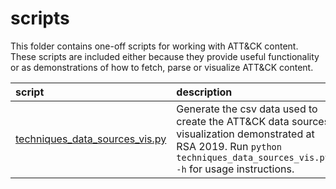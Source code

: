 # scripts

This folder contains one-off scripts for working with ATT&CK content. These scripts are included either because they provide useful functionality or as demonstrations of how to fetch, parse or visualize ATT&CK content.

| script | description |
|:-------|:------------|
| [techniques_data_sources_vis.py](techniques_data_sources_vis.py) | Generate the csv data used to create the ATT&CK data sources visualization demonstrated at RSA 2019. Run `python techniques_data_sources_vis.py -h` for usage instructions. | 
